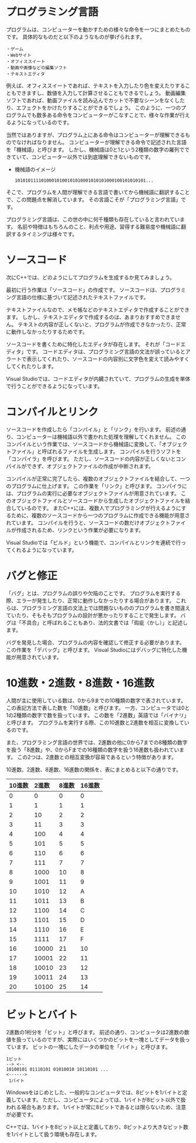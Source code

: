 # プログラミング言語

プログラムは、コンピューターを動かすための様々な命令を一つにまとめたものです。
具体的なものだと以下のようなものが挙げられます。

```
・ゲーム
・Webサイト
・オフィススイート
・動画や画像などの編集ソフト
・テキストエディタ
```

例えば、オフィススイートであれば、テキストを入力したり色を変えたりすることもできますし、数値を入力して計算させることもできるでしょう。
動画編集ソフトであれば、動画ファイルを読み込んでカットで不要なシーンをなくしたり、エフェクトをかけたりすることができるでしょう。
このように、一つのプログラムでも数多ある命令をコンピューターがこなすことで、様々な作業が行えるようになっているのです。

当然ではありますが、プログラム上にある命令はコンピューターが理解できるものでなければなりません。
コンピューターが理解できる命令で記述された言語を「機械語」と呼びます。
しかし、機械語は0と1という2種類の数字の羅列でできていて、コンピューター以外では到底理解できないものです。

- 機械語のイメージ

    ```
    10101011110100010100101010001010101000100101010101...
    ```

そこで、プログラムを人間が理解できる言語で書いてから機械語に翻訳することで、この問題点を解消しています。
その言語こそが「プログラミング言語」です。

プログラミング言語は、この世の中に何千種類も存在していると言われています。
名前や特徴はもちろんのこと、利点や用途、習得する難易度や機械語に翻訳するタイミングは様々です。

# ソースコード

次にC++では、どのようにしてプログラムを生成するか見てみましょう。

最初に行う作業は「ソースコード」の作成です。
ソースコードは、プログラミング言語の仕様に基づいて記述されたテキストファイルです。

テキストファイルなので、メモ帳などのテキストエディタで作成することができます。
しかし、テキストエディタで作成するのは、あまりおすすめできません。
テキストの内容が正しくないと、プログラムが作成できなかったり、正常に動作しなかったりするためです。

ソースコードを書くために特化したエディタが存在します。
それが「コードエディタ」です。
コードエディタは、プログラミング言語の文法が誤っているとアラートで表示してくれたり、ソースコードの内容別に文字色を変えて読みやすくしてくれたりします。

Visual Studioでは、コードエディタが内臓されていて、プログラムの生成を単体で行うことができるようになっています。

# コンパイルとリンク

ソースコードを作成したら「コンパイル」と「リンク」を行います。
前述の通り、コンピューターは機械語以外で書かれた処理を理解してくれません。
このコンパイルという作業では、ソースコードから機械語に変換して、「オブジェクトファイル」と呼ばれるファイルを生成します。
コンパイルを行うソフトを「コンパイラ」を呼びます。
ただし、ソースコードの内容が正しくないとコンパイルができず、オブジェクトファイルの作成が中断されます。

コンパイルが正常に完了したら、複数のオブジェクトファイルを結合して、一つのプログラムに仕上げます。
この作業を「リンク」と呼びます。
コンパイラには、プログラムの実行に必要なオブジェクトファイルが用意されています。
このオブジェクトファイルとソースコードから生成したオブジェクトファイルを結合しているのです。
またC++には、複数人でプログラミングが行えるようにするために、複数のソースコードから一つのプログラムに作成できる機能が用意されています。
コンパイルを行うと、ソースコードの数だけオブジェクトファイルが作成されるため、リンクという作業が必要になります。

Visual Studioでは「ビルド」という機能で、コンパイルとリンクを連続で行ってくれるようになっています。

# バグと修正

「バグ」とは、プログラムの誤りや欠陥のことです。
プログラムを実行する際、エラーが発生したり、正常に動作しなかったりする場合があります。
これらは、プログラミング言語の文法上では問題ないもののプログラムを書き間違えていたり、そもそもプログラムの設計が悪かったりすることで発生します。
バグは「不具合」と呼ばれることもあり、法的文書では「瑕疵（かし）」と記述します。

バグを発見した場合、プログラムの内容を確認して修正する必要があります。
この作業を「デバッグ」と呼びます。
Visual Studioにはデバッグに特化した機能が用意されています。

# 10進数・2進数・8進数・16進数

人間が主に使用している数は、0から9までの10種類の数字で表されています。
この表記方法で表した数を「10進数」と呼びます。
一方、コンピュータでは0と1の2種類の数字で数を扱っています。
この数を「2進数」英語では「バイナリ」と呼びます。
プログラムを実行する際、この10進数と2進数を相互に変換しているのです。

また、プログラミング言語の世界では、2進数の他に0から7までの8種類の数字を扱う「8進数」や、0からFまでの16種類の数字を扱う16進数も扱われています。
この2つは、2進数との相互変換が容易であるという特徴があります。

10進数、2進数、8進数、16進数の関係を、表にまとめると以下の通りです。

| 10進数 | 2進数 | 8進数 | 16進数 |
| :-- | :-- | :-- | :-- |
| 0 | 0 | 0 | 0 |
| 1 | 1 | 1 | 1 |
| 2 | 10 | 2 | 2 |
| 3 | 11 | 3 | 3 |
| 4 | 100 | 4 | 4 |
| 5 | 101 | 5 | 5 |
| 6 | 110 | 6 | 6 |
| 7 | 111 | 7 | 7 |
| 8 | 1000 | 10 | 8 |
| 9 | 1001 | 11 | 9 |
| 10 | 1010 | 12 | A |
| 11 | 1011 | 13 | B |
| 12 | 1100 | 14 | C |
| 13 | 1101 | 15 | D |
| 14 | 1110 | 16 | E |
| 15 | 1111 | 17 | F |
| 16 | 10000 | 21 | 10 |
| 17 | 10001 | 22 | 11 |
| 18 | 10010 | 23 | 12 |
| 19 | 10011 | 24 | 13 |
| 20 | 10100 | 25 | 14 |

# ビットとバイト

2進数の1桁分を「ビット」と呼びます。
前述の通り、コンピュータは2進数の数値を扱っているのですが、実際にはいくつかのビットを一塊としてデータを扱っています。
ビットの一塊にしたデータの単位を「バイト」と呼びます。

```
1ビット
--> <--
10100101 01110101 01010010 10110101 ...
<------>
 1バイト
```

Windowsをはじめとした、一般的なコンピュータでは、8ビットを1バイトと定義しています。
ただし、コンピュータによっては、1バイトが8ビット以外で扱われる場合もあります。
1バイトが常に8ビットであるとは限らないため、注意が必要です。

C++では、1バイトを8ビット以上と定義しており、8ビットより大きなビット数を1バイトとして扱う環境も存在します。
